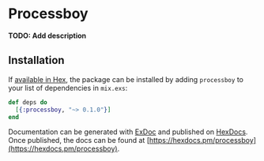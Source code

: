 # Processboy

**TODO: Add description**

## Installation

If [available in Hex](https://hex.pm/docs/publish), the package can be installed
by adding `processboy` to your list of dependencies in `mix.exs`:

```elixir
def deps do
  [{:processboy, "~> 0.1.0"}]
end
```

Documentation can be generated with [ExDoc](https://github.com/elixir-lang/ex_doc)
and published on [HexDocs](https://hexdocs.pm). Once published, the docs can
be found at [https://hexdocs.pm/processboy](https://hexdocs.pm/processboy).

